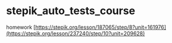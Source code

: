 # stepik_auto_tests_course
homework
[https://stepik.org/lesson/187065/step/8?unit=161976](https://stepik.org/lesson/237240/step/10?unit=209628)
